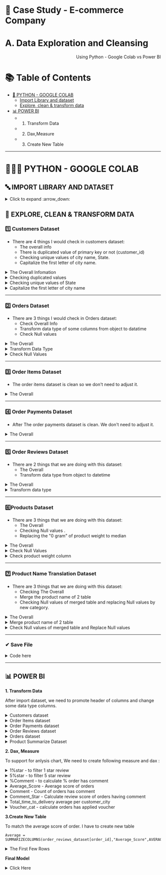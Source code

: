 # 🛒 Case Study - E-commerce Company
# A. Data Exploration and Cleansing

<p align="right"> Using Python - Google Colab vs Power BI </p>


# :books: Table of Contents <!-- omit in toc -->

- [🔢 PYTHON - GOOGLE COLAB](#-python---google-colab)
  - [Import Library and dataset](#-import-library-and-dataset)
  - [Explore, clean & transform data](#-import-library-and-dataset)
- [📊 POWER BI](#-power-bi)
  - 1. Transform Data
  - 2. Dax,Measure
  - 3. Create New Table

---

# 👩🏼‍💻 PYTHON - GOOGLE COLAB

## 🔤 IMPORT LIBRARY AND DATASET ##

<details><summary> Click to expand :arrow_down: </summary>
  
```python

import pandas as pd 
import numpy as np 
import matplotlib as plt
import seaborn as sns
from matplotlib import dates
import datetime
print('Completed import lib')
```

```python
from google.colab import drive
drive.mount('/content/drive')
```


```python

#Upload dataset
customers = pd.read_csv('/content/drive/MyDrive/Final/De 1/dataset/customers_dataset.csv')
order_items = pd.read_csv('/content/drive/MyDrive/Final/De 1/dataset/order_items_dataset.csv')
order_payments = pd.read_csv('/content/drive/MyDrive/Final/De 1/dataset/order_payments_dataset.csv')
order_reviews = pd.read_csv('/content/drive/MyDrive/Final/De 1/dataset/order_reviews_dataset.csv')
orders = pd.read_csv('/content/drive/MyDrive/Final/De 1/dataset/orders_dataset.csv')
product_name_translation = pd.read_csv('/content/drive/MyDrive/Final/De 1/dataset/product_category_name_translation.csv')
products = pd.read_csv('/content/drive/MyDrive/Final/De 1/dataset/products_dataset.csv')

```
  
</details>

## 🔎 EXPLORE, CLEAN & TRANSFORM DATA

### 1️⃣ Customers Dataset

- There are 4 things I would check in customers dataset:
  - The overall info 
  - There is duplicated value of primary key or not (customer_id)
  - Checking unique values of city name, State.
  - Capitalize the first letter of city name.

<details><summary> The  Overall Infomation </summary>
  
```python
customer.head() 
```
![image](https://user-images.githubusercontent.com/101379141/202383092-4502607a-157e-4982-b843-d386308398e4.png)

```python
customers.info()
```
![image](https://user-images.githubusercontent.com/101379141/202383205-458cecd8-c962-4ca1-9d38-6b04d45a7fb6.png)

 </details>
 
 <details><summary> Checking duplicated values </summary>
  
```python
#Checking the duplicated values of primary key column (customer_id), because number of customer_id is same with total data entries (99441), so we can conclude that there is not duplicated values

customers.nunique()   
```  
![image](https://user-images.githubusercontent.com/101379141/202384243-a902b51d-6423-41ea-9028-c40731efdddc.png)
  
 </details>

 <details><summary> Checking unique values of State </summary>

 ```python
#Checking State typing 
customers['customer_state'].unique() 
 ```
![image](https://user-images.githubusercontent.com/101379141/202384543-036fe5fb-9a9b-48fb-abfb-ca6837b96d6e.png)

 </details>
 
  <details><summary>  Capitalize the first letter of city name  </summary>

 ``` python
#Capitalize the first letter of city name
customers['customer_city'] = customers['customer_city'].str.title()
 
```
```python
customers.head()
```
![image](https://user-images.githubusercontent.com/101379141/202384920-d67e7d24-75b0-47d2-b35e-28254473878b.png)

 </details>

---
### 2️⃣ Orders Dataset

- There are 3 things I would check in Orders dataset:
  - Check Overall Info
  - Transform data type of some columns from object to datatime
  - Check Null values

<details><summary> The  Overall  </summary>
  
```python
orders.head() 
```
![image](https://user-images.githubusercontent.com/101379141/202590328-96673499-1c64-4a7b-a446-84457184fddc.png)

```python
orders.info()
```
![image](https://user-images.githubusercontent.com/101379141/202590347-7419779c-917a-47c9-81c3-bc94df5c63e6.png)
  
 </details>

<details><summary> Transform Data Type  </summary>
  
```python
#Transforming the data type from object to datetime 
orders['order_purchase_timestamp'] = pd.to_datetime(orders['order_purchase_timestamp'], format = '%Y-%m-%d %H:%M:%S')
orders['order_approved_at'] = pd.to_datetime(orders['order_approved_at'], format = '%Y-%m-%d %H:%M:%S')
orders['order_delivered_carrier_date'] = pd.to_datetime(orders['order_delivered_carrier_date'], format = '%Y-%m-%d %H:%M:%S')
orders['order_delivered_customer_date'] = pd.to_datetime(orders['order_delivered_customer_date'], format = '%Y-%m-%d %H:%M:%S')
orders['order_estimated_delivery_date'] = pd.to_datetime(orders['order_estimated_delivery_date'], format = '%Y-%m-%d %H:%M:%S')

orders.info()
```
![image](https://user-images.githubusercontent.com/101379141/202590474-5722e629-b482-4c4e-8065-f1e7b2b266f6.png)
  
</details>

<details><summary> Check Null Values </summary>

```python
#Check Null Values
orders.isnull().sum()
```

```python
#Check Percent of Null values. 
# Because the null values does not accounts much of total dataset ( about 3% is max), we can ignore or drop it
# However, The null values of these columns were also mean that the orders were not delivered to customer or carrier. So We can not drop them. 
orders.isnull().mean() * 100

```
![image](https://user-images.githubusercontent.com/101379141/202590671-f64db3e4-4fa4-49d6-9c68-908cea61fee4.png)

</details>

---
### 3️⃣ Order Items Dataset

- The order items dataset is clean so we don't need to adjust it.

<details><summary> The  Overall  </summary>

 ```python
 order_items.head() 
 ```
 ![image](https://user-images.githubusercontent.com/101379141/202591464-b8cd4a4a-91f9-401c-9c75-e2c33a6235e3.png)

 ```python
 order_items.describe() 
 ```
 ![image](https://user-images.githubusercontent.com/101379141/202591488-d3e2293e-cd45-4865-ac51-c0e7d548658d.png)

 ```python
 order_items.info() 
 ```
 
 ![image](https://user-images.githubusercontent.com/101379141/202591523-23610480-51e9-401c-9ca9-3b462101b617.png)
 
  
</details>
 
---
### 4️⃣ Order Payments Dataset

- After The order payments dataset is clean. We don't need to adjust it.

<details><summary> The  Overall  </summary>

 ```python
 order_payments.head() 
 ```
![image](https://user-images.githubusercontent.com/101379141/202591939-ccd8d81a-2a52-4cab-affc-efded8b4b934.png)

```python
order_payments.info() 
```
![image](https://user-images.githubusercontent.com/101379141/202591974-428d8f50-9fd3-4ce2-b206-8dbbd40c60e1.png)

  
```python
order_payments['payment_type'].unique() 
```
![image](https://user-images.githubusercontent.com/101379141/202591995-81284279-97c3-49a2-a953-f3b0b3bab9cb.png)
  
</details>

---
### 5️⃣ Order Reviews Dataset

- There are 2 things that we are doing with this dataset:
  - The Overall
  - Transform data type from object to datetime 

<details><summary> The  Overall  </summary>

 ```python
 order_reviews.head() 
 ```
![image](https://user-images.githubusercontent.com/101379141/202593250-30d0b6e6-fd98-4413-98ac-93772b75b8d7.png)
  
```python
order_reviews.info() 
```
![image](https://user-images.githubusercontent.com/101379141/202593274-eb0ce20e-5c1e-4b96-8936-ed3a2d43536a.png)
  
```python
order_reviews['review_score'].value_counts()
```
![image](https://user-images.githubusercontent.com/101379141/202593298-38b5ceb6-5e8d-4695-93c6-8d624c479258.png)
 
</details>

<details><summary> Transform data type  </summary>

```python
 order_reviews['review_creation_date'] = pd.to_datetime(order_reviews['review_creation_date'])
order_reviews['review_answer_timestamp'] = pd.to_datetime(order_reviews['review_answer_timestamp'])

order_reviews['review_creation_date'] = order_reviews.review_creation_date.dt.strftime('%m/%d/%Y')
order_reviews['review_answer_timestamp'] = order_reviews.review_answer_timestamp.dt.strftime('%m/%d/%Y')
order_reviews.head(5)
 ```
  
![image](https://user-images.githubusercontent.com/101379141/202593442-736774bf-875a-4ff0-a273-bb31b2958a31.png)
 
</details>

---  
###  6️⃣Products Dataset
  
- There are 3 things that we are doing with this dataset:
  - The Overall
  - Checking Null values .
  - Replacing the "0 gram" of product weight to median

<details><summary> The  Overall  </summary>
  
 ```python
 products.head() 
 ```
![image](https://user-images.githubusercontent.com/101379141/202595562-89179cb5-d1b8-4503-ac9b-908cc286c44a.png)
  
```python
products.info() 
```
![image](https://user-images.githubusercontent.com/101379141/202595592-4a82a95a-9136-48ed-bba7-2fa4bc89777c.png)

  
```python
products.describe()
``` 
![image](https://user-images.githubusercontent.com/101379141/202595632-653f740c-1449-4279-a542-d9d506b269bf.png)

```python
# Min of product_weight_g = 0 , so we check this column to make sure there is nothing anomaly
products[products['product_weight_g']== 0]  
```
  
 ![image](https://user-images.githubusercontent.com/101379141/202595685-8a7e6a1c-c51d-4c21-a6b4-779cce86637b.png)

</details>

<details><summary> Check Null Values </summary>

```python
  #Check Null Values
  products.isnull().sum()
  ```
  ![image](https://user-images.githubusercontent.com/101379141/202596089-660af9b9-c2b1-4f9b-b894-945d6c388aba.png)


```python  
#Check Null values of category name column
products[products['product_category_name'].isnull() == True]
```
![image](https://user-images.githubusercontent.com/101379141/202596188-5f0c384f-8126-4b1e-b4b6-fc80c8d0841b.png)

```python
#Check Null values of weight column
products[products['product_weight_g'].isnull() == True]
```
  
![image](https://user-images.githubusercontent.com/101379141/202596235-c4e5dffb-90cf-4c80-97a0-3d14e83ba554.png)  

 ```python
  #Drop all 610 Null value rows , because they are not significant ( 610  rows compare to 32951 total entries )
  products = products.dropna()  
  products.isnull().sum()  
 ```
 ![image](https://user-images.githubusercontent.com/101379141/202596277-466fbd1b-d48b-4621-87a7-de256a357f78.png)
                                                                                       
</details>  

<details><summary> Check product weight column </summary>

  ```python
  #Check product_weight_g distribution
  sns.distplot(products['product_weight_g'])
  ```
  ![image](https://user-images.githubusercontent.com/101379141/202597280-5893fdcf-addb-40af-8b80-13b6561c8070.png)
  
  ```python
  #Replace "0" values of weight to "median"
  products['product_weight_g']= products['product_weight_g'].replace(0, products['product_weight_g'].median())  
  ```
  
  ```python
  products.describe()
  ```
  ![image](https://user-images.githubusercontent.com/101379141/202597233-2e49fc07-7420-4dad-98a2-39934266b62a.png)
  
</details>  

---  
### 7️⃣ Product Name Translation Dataset
  
- There are 3 things that we are doing with this dataset:
  - Checking The Overall  
  - Merge the product name of 2 table  
  - Checking Null values of merged table and replacing Null values by new category. 

<details><summary> The Overall </summary>

```python
product_name_translation.head()
```
![image](https://user-images.githubusercontent.com/101379141/202599864-11041880-bf87-475b-b51e-2fb433797183.png)

```python
product_name_translation.info()
```
  
![image](https://user-images.githubusercontent.com/101379141/202599948-948b1539-f4af-48cd-b166-b622589b4209.png)
  
</details>  

<details><summary> Merge product name of 2 table </summary>

```python
#Compare the product name of 2 table 
print(product_name_translation['product_category_name'].nunique())
print(products['product_category_name'].nunique()) 
```
![image](https://user-images.githubusercontent.com/101379141/202600071-0df0c1bc-816a-48df-8eef-aa62d1f147b6.png)

```python
product_summarize = products.merge(product_name_translation,how ='left', on = 'product_category_name' )  
```
  
</details>  

<details><summary> Check Null values of merged table and Replace Null values </summary>
  
```python
#Check Null values
product_summarize.isnull().sum()  
```
![image](https://user-images.githubusercontent.com/101379141/202600293-a3e49db7-04e0-4845-8eb0-f3ee59b72501.png)

```python
product_summarize[product_summarize['product_category_name_english'].isnull() == True]  
```
![image](https://user-images.githubusercontent.com/101379141/202600383-93313b22-bed2-4d2c-836b-27bf91d69c18.png)

```python
#Replace Null Value by Unspecified

product_summarize['product_category_name_english'] = product_summarize['product_category_name_english'].fillna(value ='Unspecified')  
product_summarize.isnull().sum()  

```
![image](https://user-images.githubusercontent.com/101379141/202600501-2c762e90-fa24-4e68-a958-ca4564de51c6.png)
    
</details>  

---
### ✔ Save File 

<details><summary> Code here  </summary>

```python
#File customers
customers.to_csv('/content/drive/MyDrive/Final/De 1/customers_dataset.csv',index=False)

#File orders dataset
orders.to_csv('/content/drive/MyDrive/Final/De 1/orders_dataset.csv',index=False)

#File orders items
order_items.to_csv('/content/drive/MyDrive/Final/De 1/order_items_dataset.csv',index=False)

#File order payments
order_payments.to_csv('/content/drive/MyDrive/Final/De 1/order_payments_dataset.csv',index=False)

#File order review
order_reviews.to_csv('/content/drive/MyDrive/Final/De 1/order_reviews_dataset.csv',index=False)

#Merged file of product & produc_translation 
product_summarize.to_csv('/content/drive/MyDrive/Final/De 1/product_summarize_dataset.csv',index=False)

```
</details>  

---
## 📊 POWER BI

**1. Transform Data** 

After import dataset, we need to promote header of columns and change some data type columns. 

<details><summary> Customers dataset  </summary>

 - Source (first 10 rows)
  
![image](https://user-images.githubusercontent.com/101379141/202607728-04d35ccc-0db2-49b4-97f8-0d6e2cb0c03c.png)
  
 - Transformed 
  
 ![image](https://user-images.githubusercontent.com/101379141/202607690-acfd75d9-4359-4af6-85b8-c98c78fac434.png)

</details>  

<details><summary> Order Items dataset  </summary>
 
- Source (first 10 rows)
  
 ![image](https://user-images.githubusercontent.com/101379141/202607942-2038f7a4-e235-4a46-ac7b-86e2b673b294.png)
  
- Transformed
  
 ![image](https://user-images.githubusercontent.com/101379141/202608029-b7bc5871-cca9-477f-a03b-773566b168aa.png)
  
</details>  


<details><summary> Order Payments dataset  </summary>

- Source (First 10 rows)
  ![image](https://user-images.githubusercontent.com/101379141/202608207-1e51c2b0-5257-458c-8560-acbe82bdc4ec.png)
  
- Transformed
  ![image](https://user-images.githubusercontent.com/101379141/202608270-29d59313-6861-4c00-a2e1-643fc7f92ccd.png)
</details>  

<details><summary> Order Reviews dataset  </summary>

- Source (First 10 rows)
![image](https://user-images.githubusercontent.com/101379141/202608439-6de93b9f-57e5-4dde-8baf-46037492f1d8.png)

- Transformed
![image](https://user-images.githubusercontent.com/101379141/202608488-a2aa5431-19b6-4203-bf35-3515ab38ebdf.png)

</details>  

<details><summary> Orders dataset  </summary>

- Source (First 10 rows)
 ![image](https://user-images.githubusercontent.com/101379141/202608610-952075c6-cc13-4447-af29-f3a0d6ca5d7d.png)
  
- Transformed
  ![image](https://user-images.githubusercontent.com/101379141/202608652-21c233c4-5298-4060-a50b-043992d4cfdd.png)

</details>  

<details><summary> Product Summarize Dataset  </summary>
  
- Source (First 10 rows)
![image](https://user-images.githubusercontent.com/101379141/202608743-b762ec37-e78f-4db7-ba56-fc6e6d2fd238.png)

- Transformed  
![image](https://user-images.githubusercontent.com/101379141/202608775-130d0dd2-b3ec-4063-9eb1-174b5270b585.png)

</details>  

**2. Dax, Measure** 

To support for anlysis chart, We need to create following measure and dax :

<details><summary> 1%star - to filter 1 star review  </summary>

```
%1star = divide(calculate(count(order_items_dataset[English_name_product]),order_items_dataset[Average_score] = 1),count(order_items_dataset[English_name_product]))
  
```  
</details>  

  
<details><summary> 5%star - to filter 5 star review  </summary>

```
%5star = divide(calculate(count(order_items_dataset[English_name_product]),order_items_dataset[Average_score] = 5),count(order_items_dataset[English_name_product]))
```
</details>  


<details><summary> %Comment - to calculate % order has comment   </summary>

```
%Comment = Divide(CALCULATE(count(order_reviews_dataset[Comment]), order_reviews_dataset[Comment] = "Comment"),count(order_reviews_dataset[order_id]))
```
</details> 

<details><summary> Average_Score - Average score of orders   </summary>

```
Average_Score = SUM(order_items_dataset[Average_score])/count(order_items_dataset[order_id])
```
</details>

<details><summary> Comment - Count of orders has comment   </summary>

```
Comment = CALCULATE(count(order_reviews_dataset[Comment]),order_reviews_dataset[Comment] = "Comment")
```
</details>

<details><summary> Comment_Star - Calculate review score of orders having comment   </summary>

```
Comment_Star = calculate(count(order_reviews_dataset[review_score]),order_reviews_dataset[Comment] = "Comment")
```
</details>

<details><summary> Total_time_to_delivery average per customer_city   </summary>

```
Total_time_to_delivery average per customer_city = DIVIDE(sum(orders_dataset[Total_time_to_delivery]),count(orders_dataset[order_id]))
```
</details>

<details><summary> Voucher_cat - calculate orders has applied voucher  </summary>

```
Voucher_cat = Divide(CALCULATE(count(order_payments_dataset[payment_type]),order_payments_dataset[payment_type] = "voucher"),count(order_items_dataset[product_id]))
```
</details>

**3.Create New Table**

To match the average score of order. I have to create new table 

```
Average = SUMMARIZECOLUMNS(order_reviews_dataset[order_id],"Average_Score",AVERAGE(order_reviews_dataset[review_score]))
```
<details><summary> The First Few Rows  </summary>
 
![image](https://user-images.githubusercontent.com/101379141/202612783-d8974939-f0b0-43e3-a655-f003e98c0758.png)
  
</details>

**Final Model**

<details><summary> Click Here  </summary>

![image](https://user-images.githubusercontent.com/101379141/202614575-3ffb8db6-9e53-42af-8a08-99f5423c4a5e.png)

</details>
